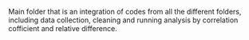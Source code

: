 Main folder that is an integration of codes from all the different folders, including data collection, cleaning and running analysis by correlation cofficient and relative difference. 